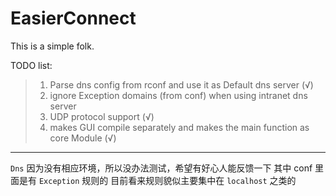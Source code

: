 # EasierConnect
This is a simple folk.

TODO list:
> 1. Parse dns config from rconf and use it as Default dns server (√)
> 2. ignore Exception domains (from conf) when using intranet dns server 
> 3. UDP protocol support  (√)
> 4. makes GUI compile separately and makes the main function as core Module  (√)
------------------------------------------------------------------------------------------------
`Dns` 因为没有相应环境，所以没办法测试，希望有好心人能反馈一下
其中 conf 里面是有 `Exception` 规则的
目前看来规则貌似主要集中在 `localhost` 之类的
